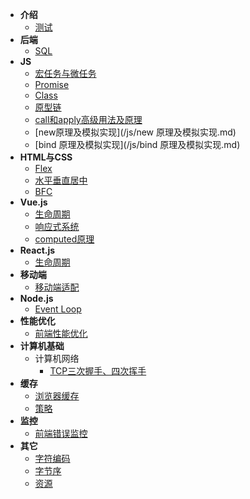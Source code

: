 - **介绍**
  - [测试](/test.md?v=1)
- **后端**
  - [SQL](/sql.md)
- **JS**
  - [宏任务与微任务](/js/宏任务与微任务.md)
  - [Promise](/js/Promise.md)
  - [Class](/js/Class.md)
  - [原型链](/js/原型链.md)
  - [call和apply高级用法及原理](/js/call和apply高级用法及原理.md)
  - [new原理及模拟实现](/js/new 原理及模拟实现.md)
  - [bind 原理及模拟实现](/js/bind 原理及模拟实现.md)
- **HTML与CSS**
  - [Flex](/html与css/flex.md)
  - [水平垂直居中](/html与css/水平垂直居中.md)
  - [BFC](/html与css/BFC.md)
- **Vue.js**
  - [生命周期](/vuejs/生命周期.md)
  - [响应式系统](/vuejs/响应式系统.md)
  - [computed原理](/vuejs/computed原理.md)
- **React.js**
  - [生命周期](/react/生命周期.md)
- **移动端**
  - [移动端适配](/移动端/移动端适配.md)
- **Node.js**
  - [Event Loop](/node/event-loop.md)
- **性能优化**
  - [前端性能优化](/性能优化/前端性能优化.md)
- **计算机基础**
  - 计算机网络
    - [TCP三次握手、四次挥手](/计算机基础/计算机网络/TCP三次握手、四次挥手.md)
- **缓存**
  - [浏览器缓存](/缓存/浏览器缓存.md)
  - [策略](/缓存/策略.md)
- **监控**
  - [前端错误监控](/监控/前端错误监控.md)
- **其它**
  - [字符编码](/字符编码.md)
  - [字节序](/字节序.md)
  - [资源](/资源.md)
